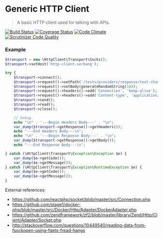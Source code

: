 Generic HTTP Client
===================
> A basic HTTP client used for talking with APIs.

[![Build Status](https://travis-ci.org/serbanghita/http-client.svg?branch=master)](https://travis-ci.org/serbanghita/http-client)
[![Coverage Status](https://coveralls.io/repos/serbanghita/http-client/badge.png)](https://coveralls.io/r/serbanghita/http-client)
[![Code Climate](https://codeclimate.com/github/serbanghita/http-client/badges/gpa.svg)](https://codeclimate.com/github/serbanghita/http-client)
[![Scrutinizer Code Quality](https://scrutinizer-ci.com/g/serbanghita/http-client/badges/quality-score.png?b=master)](https://scrutinizer-ci.com/g/serbanghita/http-client/?branch=master)

### Example

```php
$transport = new \HttpClient\Transport\Socks();
$transport->setHost('http-client.serbang');

try {
    $transport->connect();
    $transport->request()->setPath('/tests/providers/response/text-chunked.php');
    $transport->request()->setBody(generateRandomString(10));
    $transport->request()->headers()->add('Connection', 'keep-alive');
    $transport->request()->headers()->add('Content-type', 'application/json');
    $transport->send();
    $transport->read();
    $transport->close();

    // Debug.
    echo "\n" . '---Begin Headers Body---' . "\n";
    var_dump($transport->getResponse()->getHeaders());
    echo "---End Headers Body---\n";
    echo "\n" . '---Begin Response Body---' . "\n";
    var_dump($transport->getResponse()->getBody());
    echo "---End Response Body---\n";

} catch (\HttpClient\Transport\Exception\Exception $e) {
    var_dump($e->getCode());
    var_dump($e->getMessage());
} catch (\HttpClient\Transport\Exception\RuntimeException $e) {
    var_dump($e->getCode());
    var_dump($e->getMessage());
}
```


External references:

* https://github.com/reactphp/socket/blob/master/src/Connection.php
* https://github.com/stage1/docker-php/blob/master/src/Docker/Http/Adapter/DockerAdapter.php
* https://github.com/zendframework/zf2/blob/master/library/Zend/Http/Client/Adapter/Socket.php
* http://stackoverflow.com/questions/10449540/reading-data-from-fsockopen-using-fgets-fread-hangs
